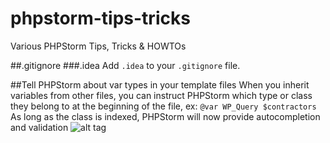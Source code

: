 # phpstorm-tips-tricks
Various PHPStorm Tips, Tricks &amp; HOWTOs

##.gitignore
###.idea
Add `.idea` to your `.gitignore` file.

##Tell PHPStorm about var types in your template files
When you inherit variables from other files, you can instruct PHPStorm which type or class they belong to at the beginning of the file, ex:
`@var WP_Query $contractors`
As long as the class is indexed, PHPStorm will now provide autocompletion and validation
![alt tag](https://robi-bobi.github.io/phpstorm-tips-tricks/import_var_with_types.png)
